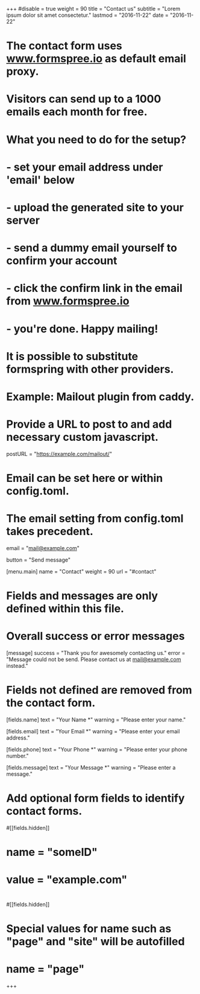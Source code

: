+++
#disable = true
weight = 90
title = "Contact us"
subtitle  = "Lorem ipsum dolor sit amet consectetur."
lastmod = "2016-11-22"
date = "2016-11-22"

# The contact form uses www.formspree.io as default email proxy.
# Visitors can send up to a 1000 emails each month for free.
#
# What you need to do for the setup?
#
# - set your email address under 'email' below
# - upload the generated site to your server
# - send a dummy email yourself to confirm your account
# - click the confirm link in the email from www.formspree.io
# - you're done. Happy mailing!

# It is possible to substitute formspring with other providers.
# Example: Mailout plugin from caddy.
# Provide a URL to post to and add necessary custom javascript.
postURL = "https://example.com/mailout/"

# Email can be set here or within config.toml.
# The email setting from config.toml takes precedent.
email = "mail@example.com"

button = "Send message"

[menu.main]
  name = "Contact"
  weight = 90
  url = "#contact"

# Fields and messages are only defined within this file.

# Overall success or error messages
[message]
  success = "Thank you for awesomely contacting us."
  error = "Message could not be send. Please contact us at mail@example.com instead."

# Fields not defined are removed from the contact form.
[fields.name]
  text = "Your Name *"
  warning = "Please enter your name."

[fields.email]
  text = "Your Email *"
  warning = "Please enter your email address."

[fields.phone]
  text = "Your Phone *"
  warning = "Please enter your phone number."

[fields.message]
  text = "Your Message *"
  warning = "Please enter a message."

# Add optional form fields to identify contact forms.
#[[fields.hidden]]
#  name = "someID"
#  value = "example.com"
#
#[[fields.hidden]]
# Special values for name such as "page" and "site" will be autofilled
#  name = "page"
+++
